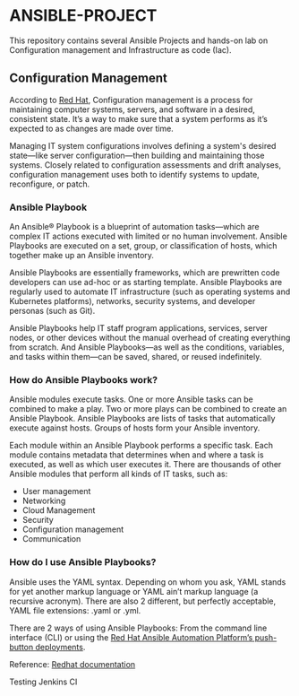 # ANSIBLE-PROJECT
This repository contains several Ansible Projects and hands-on lab on Configuration management and Infrastructure as code (Iac).

## Configuration Management
According to [Red Hat](https://www.redhat.com/en/topics/automation/what-is-configuration-management#:~:text=Configuration%20management%20is%20a%20process,in%20a%20desired%2C%20consistent%20state.&text=Managing%20IT%20system%20configurations%20involves,building%20and%20maintaining%20those%20systems.), Configuration management is a process for maintaining computer systems, servers, and software in a desired, consistent state. It’s a way to make sure that a system performs as it’s expected to as changes are made over time. 

Managing IT system configurations involves defining a system's desired state—like server configuration—then building and maintaining those systems. Closely related to configuration assessments and drift analyses, configuration management uses both to identify systems to update, reconfigure, or patch.

### Ansible Playbook
An Ansible® Playbook is a blueprint of automation tasks—which are complex IT actions executed with limited or no human involvement. Ansible Playbooks are executed on a set, group, or classification of hosts, which together make up an Ansible inventory.

Ansible Playbooks are essentially frameworks, which are prewritten code developers can use ad-hoc or as starting template. Ansible Playbooks are regularly used to automate IT infrastructure (such as operating systems and Kubernetes platforms), networks, security systems, and developer personas (such as Git).

Ansible Playbooks help IT staff program applications, services, server nodes, or other devices without the manual overhead of creating everything from scratch. And Ansible Playbooks—as well as the conditions, variables, and tasks within them—can be saved, shared, or reused indefinitely.

### How do Ansible Playbooks work?

Ansible modules execute tasks. One or more Ansible tasks can be combined to make a play. Two or more plays can be combined to create an Ansible Playbook. Ansible Playbooks are lists of tasks that automatically execute against hosts. Groups of hosts form your Ansible inventory.

Each module within an Ansible Playbook performs a specific task. Each module contains metadata that determines when and where a task is executed, as well as which user executes it. There are thousands of other Ansible modules that perform all kinds of IT tasks, such as:
* User management
* Networking
* Cloud Management
* Security
* Configuration management
* Communication

### How do I use Ansible Playbooks?

Ansible uses the YAML syntax. Depending on whom you ask, YAML stands for yet another markup language or YAML ain’t markup language (a recursive acronym). There are also 2 different, but perfectly acceptable, YAML file extensions: .yaml or .yml.

There are 2 ways of using Ansible Playbooks: From the command line interface (CLI) or using the [Red Hat Ansible Automation Platform’s push-button deployments](https://www.redhat.com/en/technologies/management/ansible2).

Reference: [Redhat documentation](https://www.redhat.com/en/topics/automation/what-is-an-ansible-playbook)

Testing Jenkins CI

